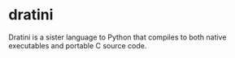 # dratini

Dratini is a sister language to Python that compiles to both native executables and portable C source code.
